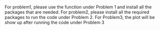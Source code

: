 For problem1, please use the function under Problem 1 and install all the packages that are needed.
For problem2, please install all the required packages to run the code under Problem 2.
For Problem3, the plot will be show up after running the code under Problem 3